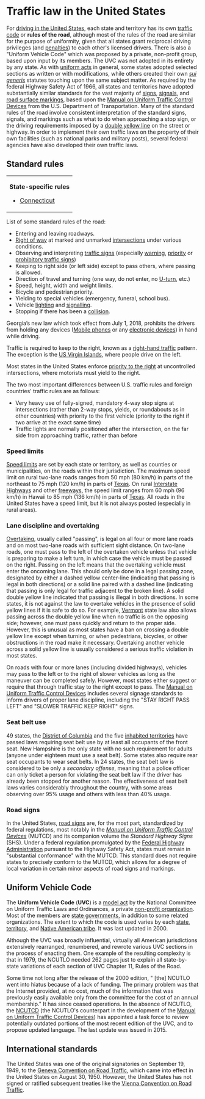 # Traffic law in the United States

For [driving in the United
States](driving_in_the_United_States "wikilink"), each state and
territory has its own [traffic code](traffic_code "wikilink") or **rules
of the road**, although most of the rules of the road are similar for
the purpose of uniformity, given that all states grant reciprocal
driving privileges (and
[penalties](Traffic_Violations_Reciprocity "wikilink")) to each other's
licensed drivers. There is also a "Uniform Vehicle Code" which was
proposed by a private, non-profit group, based upon input by its
members. The UVC was not adopted in its entirety by any state. As with
[uniform acts](uniform_act "wikilink") in general, some states adopted
selected sections as written or with modifications, while others created
their own *[sui generis](sui_generis "wikilink")* statutes touching upon
the same subject matter. As required by the federal Highway Safety Act
of 1966, all states and territories have adopted substantially similar
standards for the vast majority of [signs](Traffic_sign "wikilink"),
[signals](Traffic_signal "wikilink"), and [road surface
markings](road_surface_marking "wikilink"), based upon the [Manual on
Uniform Traffic Control
Devices](Manual_on_Uniform_Traffic_Control_Devices "wikilink") from the
U.S. Department of Transportation. Many of the standard rules of the
road involve consistent interpretation of the standard signs, signals,
and markings such as what to do when approaching a stop sign, or the
driving requirements imposed by a [double yellow
line](double_yellow_line "wikilink") on the street or highway. In order
to implement their own traffic laws on the property of their own
facilities (such as national parks and military posts), several federal
agencies have also developed their own traffic laws.

## Standard rules

<table>
<tbody>
<tr class="odd">
<td><p><strong>State-specific rules</strong></p>
<ul>
<li><a href="Transportation_in_Connecticut#Rules_of_the_road"
title="wikilink">Connecticut</a></li>
</ul></td>
</tr>
</tbody>
</table>

List of some standard rules of the road:

-   Entering and leaving roadways.
-   [Right of way](Traffic#Right_of_way "wikilink") at marked and
    unmarked [intersections](intersection_(road) "wikilink") under
    various conditions.
-   Observing and interpreting [traffic signs](traffic_sign "wikilink")
    (especially [warning](warning_signs "wikilink"),
    [priority](priority_signs "wikilink") or [prohibitory traffic
    signs](prohibitory_traffic_sign "wikilink"))
-   Keeping to right side (or left side) except to pass others, where
    passing is allowed.
-   Direction of travel and turning (one way, do not enter, no
    [U-turn](U-turn_(maneuver) "wikilink"), etc.)
-   Speed, height, width and weight limits.
-   Bicycle and pedestrian priority.
-   Yielding to special vehicles (emergency, funeral, school bus).
-   Vehicle [lighting](lighting "wikilink") and
    [signalling](traffic_signal "wikilink").
-   Stopping if there has been a [collision](collision "wikilink").

Georgia’s new law which took effect from July 1, 2018, prohibits the
drivers from holding any devices ([Mobile
phones](Mobile_phone "wikilink") or any [electronic
devices](electronic_devices "wikilink")) in hand while driving. 

Traffic is required to keep to the right, known as a [right-hand
traffic](Left-_and_right-hand_traffic "wikilink") pattern. The exception
is the [US Virgin Islands](US_Virgin_Islands "wikilink"), where people
drive on the left.

Most states in the United States enforce [priority to the
right](priority_to_the_right "wikilink") at uncontrolled intersections,
where motorists must yield to the right.

The two most important differences between U.S. traffic rules and
foreign countries' traffic rules are as follows:

-   Very heavy use of fully-signed, mandatory 4-way stop signs at
    intersections (rather than 2-way stops, yields, or roundabouts as in
    other countries) with priority to the first vehicle (priority to the
    right if two arrive at the exact same time)
-   Traffic lights are normally positioned after the intersection, on
    the far side from approaching traffic, rather than before

### Speed limits

[Speed limits](Speed_limits "wikilink") are set by each state or
territory, as well as counties or municipalities, on the roads within
their jurisdiction. The maximum speed limit on rural two-lane roads
ranges from 50 mph (80 km/h) in parts of the northeast to 75 mph
(120 km/h) in parts of [Texas](Texas "wikilink"). On rural [Interstate
Highways](Interstate_Highway_System "wikilink") and other
[freeways](Controlled-access_highway "wikilink"), the speed limit ranges
from 60 mph (96 km/h) in Hawaii to 85 mph (136 km/h) in parts of
[Texas](Texas "wikilink"). All roads in the United States have a speed
limit, but it is not always posted (especially in rural areas).

### Lane discipline and overtaking

[Overtaking](Overtaking "wikilink"), usually called "passing", is legal
on all four or more lane roads and on most two-lane roads with
sufficient sight distance. On two-lane roads, one must pass to the left
of the overtaken vehicle unless that vehicle is preparing to make a left
turn, in which case the vehicle must be passed on the right. Passing on
the left means that the overtaking vehicle must enter the oncoming lane.
This should only be done in a legal passing zone, designated by either a
dashed yellow center-line (indicating that passing is legal in both
directions) or a solid line paired with a dashed line (indicating that
passing is only legal for traffic adjacent to the broken line). A solid
double yellow line indicated that passing is illegal in both directions.
In some states, it is not against the law to overtake vehicles in the
presence of solid yellow lines if it is safe to do so. For example,
[Vermont](Vermont "wikilink") state law also allows passing across the
double yellow line when no traffic is on the opposing side; however, one
must pass quickly and return to the proper side. However, this is
unusual as most states have a ban on crossing a double yellow line
except when turning, or when pedestrians, bicycles, or other
obstructions in the road make it necessary. Overtaking another vehicle
across a solid yellow line is usually considered a serious traffic
violation in most states.

On roads with four or more lanes (including divided highways), vehicles
may pass to the left or to the right of slower vehicles as long as the
maneuver can be completed safely. However, most states either suggest or
require that through traffic stay to the right except to pass. The
[Manual on Uniform Traffic Control
Devices](Manual_on_Uniform_Traffic_Control_Devices "wikilink") includes
several signage standards to inform drivers of proper lane discipline,
including the "STAY RIGHT PASS LEFT" and "SLOWER TRAFFIC KEEP RIGHT"
signs.

### Seat belt use

49 states, the [District of Columbia](District_of_Columbia "wikilink")
and the five [inhabited
territories](Territories_of_the_United_States "wikilink") have passed
laws requiring seat belt use by at least all occupants of the front
seat. New Hampshire is the only state with no such requirement for
adults (anyone under eighteen must use a seat belt). Some states also
require rear seat occupants to wear seat belts. In 24 states, the seat
belt law is considered to be only a *secondary offense*, meaning that a
police officer can only ticket a person for violating the seat belt law
if the driver has already been stopped for another reason. The
effectiveness of seat belt laws varies considerably throughout the
country, with some areas observing over 95% usage and others with less
than 40% usage.

### Road signs

In the United States, [road signs](traffic_sign "wikilink") are, for the
most part, standardized by federal regulations, most notably in the
*[Manual on Uniform Traffic Control
Devices](Manual_on_Uniform_Traffic_Control_Devices "wikilink")* (MUTCD)
and its companion volume the *Standard Highway Signs* (SHS). Under a
federal regulation promulgated by the [Federal Highway
Administration](Federal_Highway_Administration "wikilink") pursuant to
the Highway Safety Act, states must remain in "substantial conformance"
with the MUTCD. This standard does not require states to precisely
conform to the MUTCD, which allows for a degree of local variation in
certain minor aspects of road signs and markings.

## Uniform Vehicle Code

The **Uniform Vehicle Code** (**UVC**) is a [model
act](model_act "wikilink") by the National Committee on Uniform Traffic
Laws and Ordinances, a private [non-profit
organization](Nonprofit_organization "wikilink"). Most of the members
are [state
governments](State_governments_of_the_United_States "wikilink"), in
addition to some related organizations. The extent to which the code is
used varies by each [state](U.S._states "wikilink"),
[territory](Territories_of_the_United_States "wikilink"), and [Native
American tribe](Tribe_(Native_American) "wikilink"). It was last updated
in 2000.

Although the UVC was broadly influential, virtually all American
jurisdictions extensively rearranged, renumbered, and rewrote various
UVC sections in the process of enacting them. One example of the
resulting complexity is that in 1979, the NCUTLO needed 262 pages just
to explain all state-by-state variations of each section of UVC Chapter
11, Rules of the Road.

Some time not long after the release of the 2000 edition, " \[the\]
NCUTLO went into hiatus because of a lack of funding. The primary
problem was that the Internet provided, at no cost, much of the
information that was previously easily available only from the committee
for the cost of an annual membership." It has since ceased
operations. In the absence of NCUTLO, the [NCUTCD](NCUTCD "wikilink")
(the NCUTLO's counterpart in the development of the [Manual on Uniform
Traffic Control
Devices](Manual_on_Uniform_Traffic_Control_Devices "wikilink")) has
appointed a task force to review potentially outdated portions of the
most recent edition of the UVC, and to propose updated language. The
last update was issued in 2015.

## International standards

The United States was one of the original signatories on September 19,
1949, to the [Geneva Convention on Road
Traffic](Geneva_Convention_on_Road_Traffic "wikilink"), which came into
effect in the United States on August 30, 1950. However, the United
States has not signed or ratified subsequent treaties like the [Vienna
Convention on Road
Traffic](Vienna_Convention_on_Road_Traffic "wikilink").
